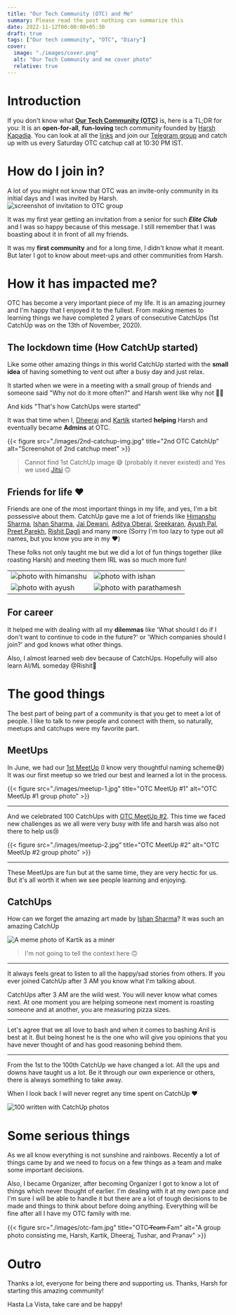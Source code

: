 ```yaml
---
title: "Our Tech Community (OTC) and Me"
summary: Please read the post nothing can summarize this
date: 2022-11-12T00:00:00+05:30
draft: true
tags: ["Our tech community", "OTC", "Diary"]
cover:
  image: "./images/cover.png"
  alt: "Our Tech Community and me cover photo"
  relative: true
---
```


# Introduction

If you don't know what **[Our Tech Community (OTC)](https://ourtech.community)** is, here is a TL;DR for you: It is an **open-for-all**, **fun-loving** tech community founded by [Harsh Kapadia](https://links.harshkapadia.me). You can look at all the [links](https://links.ourtech.community) and join our [Telegram group](https://t.me/OurTechComm) and catch up with us every Saturday OTC catchup call at 10:30 PM IST.

# How do I join in?

A lot of you might not know that OTC was an invite-only community in its initial days and I was invited by Harsh.
![screenshot of invitation to OTC group](./images/otc-invite-msg.png)

It was my first year getting an invitation from a senior for such _**Elite Club**_ and I was so happy because of this message. I still remember that I was boasting about it in front of all my friends.

It was my **first community** and for a long time, I didn't know what it meant. But later I got to know about meet-ups and other communities from Harsh.

# How it has impacted me?

OTC has become a very important piece of my life. It is an amazing journey and I'm happy that I enjoyed it to the fullest. From making memes to learning things we have completed 2 years of consecutive CatchUps (1st CatchUp was on the 13th of November, 2020).

## The lockdown time (How CatchUp started)

Like some other amazing things in this world CatchUp started with the **small idea** of having something to vent out after a busy day and just relax.

It started when we were in a meeting with a small group of friends and someone said "Why not do it more often?" and Harsh went like why not 🤷‍♂️

And kids "That's how CatchUps were started"

It was that time when I, [Dheeraj](https://twitter.com/DhiruCodes/) and [Kartik](https://twitter.com/KartikSoneji_) started **helping** Harsh and eventually became **Admins** at OTC.

{{< figure src="./images/2nd-catchup-img.jpg" title="2nd OTC CatchUp" alt="Screenshot of 2nd catchup meet" >}}

> Cannot find 1st CatchUp image 😅 (probably it never existed) and Yes we used [Jitsi](https://meet.jit.si) 🙃

## Friends for life ❤️

Friends are one of the most important things in my life, and yes, I'm a bit possessive about them. CatchUp gave me a lot of friends like [Himanshu Sharma](https://twitter.com/_SharmaHimanshu), [Ishan Sharma](https://twitter.com/ishandeveloper), [Jai Dewani](https://twitter.com/jai_dewani), [Aditya Oberai](https://twitter.com/adityaoberai1), [Sreekaran](https://twitter.com/skxrxn), [Ayush Pal](https://twitter.com/pal_codes), [Preet Parekh](https://twitter.com/TmPreet), [Rishit Dagli](https://twitter.com/rishit_dagli) and many more (Sorry I'm too lazy to type out all names, but you know you are in my ❤️)

These folks not only taught me but we did a lot of fun things together (like roasting Harsh) and meeting them IRL was so much more fun!

|                                               |                                                    |
| --------------------------------------------- | -------------------------------------------------- |
| ![photo with himanshu](./images/himanshu.jpg) | ![photo with ishan](./images/ishan.jpg)            |
| ![photo with ayush](./images/ayush.jpg)       | ![photo with parathamesh](./images/prathamesh.jpg) |

## For career

It helped me with dealing with all my **dilemmas** like 'What should I do if I don't want to continue to code in the future?' or 'Which companies should I join?' and god knows what other things.

Also, I almost learned web dev because of CatchUps. Hopefully will also learn AI/ML someday @Rishit👀

# The good things

The best part of being part of a community is that you get to meet a lot of people. I like to talk to new people and connect with them, so naturally, meetups and catchups were my favorite part.

## MeetUps

In June, we had our [1st MeetUp](https://meetup.ourtech.community/1) (I know very thoughtful naming scheme😅)
It was our first meetup so we tried our best and learned a lot in the process.

{{< figure src="./images/meetup-1.jpg" title="OTC MeetUp #1" alt="OTC MeetUp #1 group photo" >}}

---

And we celebrated 100 CatchUps with [OTC MeetUp #2](https://meetup.ourtech.community/2).
This time we faced new challenges as we all were very busy with life and harsh was also not there to help us😢

{{< figure src="./images/meetup-2.jpg" title="OTC MeetUp #2" alt="OTC MeetUp #2 group photo" >}}

---

These MeetUps are fun but at the same time, they are very hectic for us. But it's all worth it when we see people learning and enjoying.

## CatchUps

How can we forget the amazing art made by [Ishan Sharma](https://twitter.com/ishandeveloper)? It was such an amazing CatchUp

![A meme photo of Kartik as a miner](./images/kartik-meme-photo.png)

> I'm not going to tell the context here 🙃

---

It always feels great to listen to all the happy/sad stories from others. If you ever joined CatchUp after 3 AM you know what I'm talking about.

CatchUps after 3 AM are the wild west. You will never know what comes next. At one moment you are helping someone next moment is roasting someone and at another, you are measuring pizza sizes.

---

Let's agree that we all love to bash and when it comes to bashing Anil is best at it. But being honest he is the one who will give you opinions that you have never thought of and has good reasoning behind them.

---

From the 1st to the 100th CatchUp we have changed a lot. All the ups and downs have taught us a lot. Be it through our own experience or others, there is always something to take away.

When I look back I will never regret any time spent on CatchUp ❤️

![100 written with CatchUp photos](./images/100-catchups.png)

# Some serious things

As we all know everything is not sunshine and rainbows. Recently a lot of things came by and we need to focus on a few things as a team and make some important decisions.

Also, I became Organizer, after becoming Organizer I got to know a lot of things which never thought of earlier. I'm dealing with it at my own pace and I'm sure I will be able to handle it but there are a lot of tough decisions to be made and things to think about before doing anything. Everything will be fine after all I have my OTC family with me.

{{< figure src="./images/otc-fam.jpg" title="OTC  ̶T̶e̶a̶m̶ Fam" alt="A group photo consisting me, Harsh, Kartik, Dheeraj, Tushar, and Pranav" >}}

# Outro

Thanks a lot, everyone for being there and supporting us. Thanks, Harsh for starting this amazing community!

Hasta La Vista, take care and be happy!
